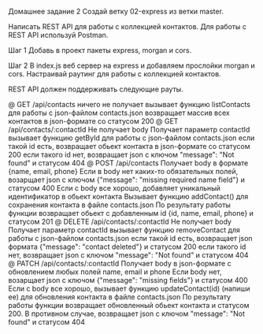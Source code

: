 Домашнее задание 2
Создай ветку 02-express из ветки master.

Написать REST API для работы с коллекцией контактов. Для работы с REST API используй Postman.

Шаг 1
Добавь в проект пакеты express, morgan и cors.

Шаг 2
В index.js веб сервер на express и добавляем прослойки morgan и cors. Настраивай раутинг для работы с коллекцией контактов.

REST API должен поддерживать следующие рауты.

@ GET /api/contacts
ничего не получает
вызывает функцию listContacts для работы с json-файлом contacts.json
возвращает массив всех контактов в json-формате со статусом 200
@ GET /api/contacts/:contactId
Не получает body
Получает параметр contactId
вызывает функцию getById для работы с json-файлом contacts.json
если такой id есть, возвращает обьект контакта в json-формате со статусом 200
если такого id нет, возвращает json с ключом "message": "Not found" и статусом 404
@ POST /api/contacts
Получает body в формате {name, email, phone}
Если в body нет каких-то обязательных полей, возарщает json с ключом {"message": "missing required name field"} и статусом 400
Если с body все хорошо, добавляет уникальный идентификатор в обьект контакта
Вызывает функцию addContact() для сохранения контакта в файле contacts.json
По результату работы функции возвращает обьект с добавленным id {id, name, email, phone} и статусом 201
@ DELETE /api/contacts/:contactId
Не получает body
Получает параметр contactId
вызывает функцию removeContact для работы с json-файлом contacts.json
если такой id есть, возвращает json формата {"message": "contact deleted"} и статусом 200
если такого id нет, возвращает json с ключом "message": "Not found" и статусом 404
@ PATCH /api/contacts/:contactId
Получает body в json-формате c обновлением любых полей name, email и phone
Если body нет, возарщает json с ключом {"message": "missing fields"} и статусом 400
Если с body все хорошо, вызывает функцию updateContact(id) (напиши ее) для обновления контакта в файле contacts.json
По результату работы функции возвращает обновленный обьект контакта и статусом 200. В противном случае, возвращает json с ключом "message": "Not found" и статусом 404
